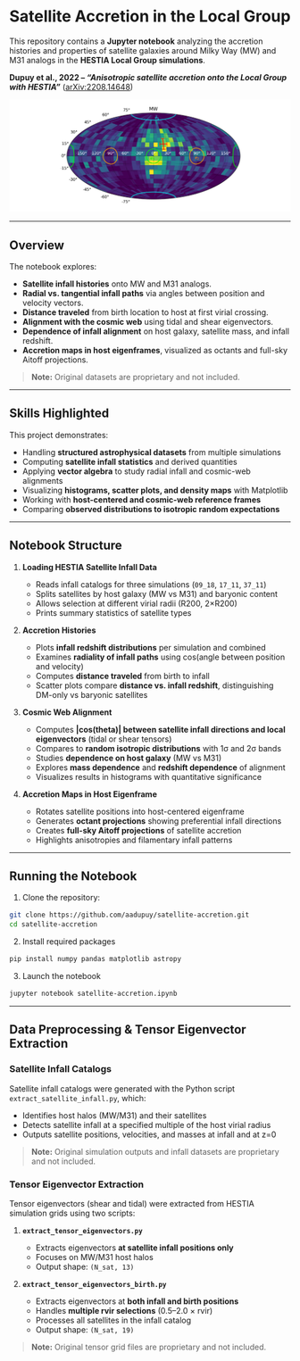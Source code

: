 # Satellite Accretion in the Local Group


This repository contains a **Jupyter notebook** analyzing the accretion histories and properties of satellite galaxies around Milky Way (MW) and M31 analogs in the **HESTIA Local Group simulations**.

**Dupuy et al., 2022 – _“Anisotropic satellite accretion onto the Local Group with HESTIA”_** ([arXiv:2208.14648](https://arxiv.org/abs/2208.14648))

![Satellite Accretion Visualization](accretion.png)

---

## Overview

The notebook explores:

- **Satellite infall histories** onto MW and M31 analogs.
- **Radial vs. tangential infall paths** via angles between position and velocity vectors.
- **Distance traveled** from birth location to host at first virial crossing.
- **Alignment with the cosmic web** using tidal and shear eigenvectors.
- **Dependence of infall alignment** on host galaxy, satellite mass, and infall redshift.
- **Accretion maps in host eigenframes**, visualized as octants and full-sky Aitoff projections.

> **Note:** Original datasets are proprietary and not included.

---

## Skills Highlighted

This project demonstrates:

- Handling **structured astrophysical datasets** from multiple simulations
- Computing **satellite infall statistics** and derived quantities
- Applying **vector algebra** to study radial infall and cosmic-web alignments
- Visualizing **histograms, scatter plots, and density maps** with Matplotlib
- Working with **host-centered and cosmic-web reference frames**
- Comparing **observed distributions to isotropic random expectations**

---

## Notebook Structure

1. **Loading HESTIA Satellite Infall Data**
   - Reads infall catalogs for three simulations (`09_18`, `17_11`, `37_11`)
   - Splits satellites by host galaxy (MW vs M31) and baryonic content
   - Allows selection at different virial radii (R200, 2×R200)
   - Prints summary statistics of satellite types

2. **Accretion Histories**
   - Plots **infall redshift distributions** per simulation and combined
   - Examines **radiality of infall paths** using cos(angle between position and velocity)
   - Computes **distance traveled** from birth to infall
   - Scatter plots compare **distance vs. infall redshift**, distinguishing DM-only vs baryonic satellites

3. **Cosmic Web Alignment**
   - Computes **|cos(theta)| between satellite infall directions and local eigenvectors**
     (tidal or shear tensors)
   - Compares to **random isotropic distributions** with 1σ and 2σ bands
   - Studies **dependence on host galaxy** (MW vs M31)
   - Explores **mass dependence** and **redshift dependence** of alignment
   - Visualizes results in histograms with quantitative significance

4. **Accretion Maps in Host Eigenframe**
   - Rotates satellite positions into host-centered eigenframe
   - Generates **octant projections** showing preferential infall directions
   - Creates **full-sky Aitoff projections** of satellite accretion
   - Highlights anisotropies and filamentary infall patterns

---

## Running the Notebook

1. Clone the repository:

```bash
git clone https://github.com/aadupuy/satellite-accretion.git
cd satellite-accretion
```

2. Install required packages

```bash
pip install numpy pandas matplotlib astropy
```

3. Launch the notebook

```bash
jupyter notebook satellite-accretion.ipynb
```

---

## Data Preprocessing & Tensor Eigenvector Extraction

### Satellite Infall Catalogs

Satellite infall catalogs were generated with the Python script `extract_satellite_infall.py`, which:
- Identifies host halos (MW/M31) and their satellites
- Detects satellite infall at a specified multiple of the host virial radius
- Outputs satellite positions, velocities, and masses at infall and at z=0

> **Note:** Original simulation outputs and infall datasets are proprietary and not included.

### Tensor Eigenvector Extraction

Tensor eigenvectors (shear and tidal) were extracted from HESTIA simulation grids using two scripts:

1. **`extract_tensor_eigenvectors.py`**  
   - Extracts eigenvectors **at satellite infall positions only**  
   - Focuses on MW/M31 host halos  
   - Output shape: `(N_sat, 13)`  

2. **`extract_tensor_eigenvectors_birth.py`**  
   - Extracts eigenvectors at **both infall and birth positions**  
   - Handles **multiple rvir selections** (0.5–2.0 × rvir)  
   - Processes all satellites in the infall catalog  
   - Output shape: `(N_sat, 19)`  

> **Note:** Original tensor grid files are proprietary and not included.